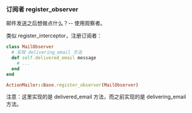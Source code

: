 ### 订阅者 register_observer

邮件发送之后想做点什么？-- 使用观察者。

类似 register_interceptor，注册订阅者：

```ruby
class MailObserver
  # 实现 delivering_email 方法
  def self.delivered_email message
    # ...
  end
end

ActionMailer::Base.register_observer(MailObserver)
```

注意：这里实现的是 delivered_email 方法，而之前实现的是 delivering_email 方法。
